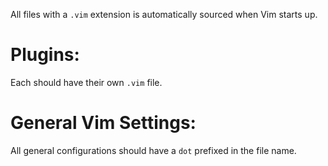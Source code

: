All files with a `.vim` extension is automatically sourced when Vim starts up.

# Plugins:
Each should have their own `.vim` file.

# General Vim Settings:
All general configurations should have a `dot` prefixed in the file name.
